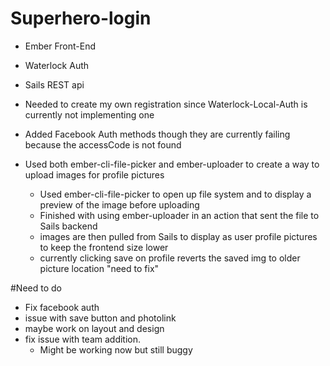 # Superhero-login
- Ember Front-End
- Waterlock Auth
- Sails REST api

- Needed to create my own registration since Waterlock-Local-Auth is currently not implementing one
- Added Facebook Auth methods though they are currently failing because the accessCode is not found
- Used both ember-cli-file-picker and ember-uploader to create a way to upload images for profile pictures
  - Used ember-cli-file-picker to open up file system and to display a preview of the image before uploading
  - Finished with using ember-uploader in an action that sent the file to Sails backend
  - images are then pulled from Sails to display as user profile pictures to keep the frontend size lower
  - currently clicking save on profile reverts the saved img to older picture location "need to fix"

#Need to do
- Fix facebook auth
- issue with save button and photolink
- maybe work on layout and design
- fix issue with team addition.
  - Might be working now but still buggy
